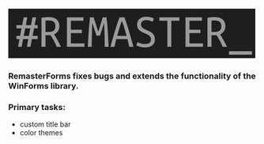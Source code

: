 ![](Remaster_Logo.png)

### RemasterForms fixes bugs and extends the functionality of the WinForms library.

### Primary tasks:
* custom title bar
* color themes




